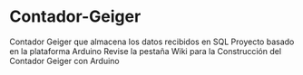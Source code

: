 # Contador-Geiger
Contador Geiger que almacena los datos recibidos en SQL
Proyecto basado en la plataforma Arduino
Revise la pestaña Wiki para la Construcción del Contador Geiger con Arduino


